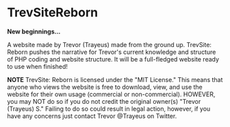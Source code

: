 # TrevSiteReborn

**New beginnings...**

A website made by Trevor (Trayeus) made from the ground up. TrevSite: Reborn pushes the narrative for Trevor's current knowledge and structure of PHP coding and website structure. It will be a full-fledged website ready to use when finished!

**NOTE**
TrevSite: Reborn is licensed under the "MIT License." This means that anyone who views the website is free to download, view, and use the website for their own usage (commercial or non-commercial). HOWEVER, you may NOT do so if you do not credit the original owner(s) "Trevor (Trayeus) S." Failing to do so could result in legal action, however, if you have any concerns just contact Trevor @Trayeus on Twitter.
